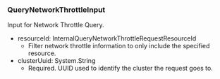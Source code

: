 ### QueryNetworkThrottleInput
Input for Network Throttle Query.

- resourceId: InternalQueryNetworkThrottleRequestResourceId
  - Filter network throttle information to only include the specified resource.
- clusterUuid: System.String
  - Required. UUID used to identify the cluster the request goes to.
